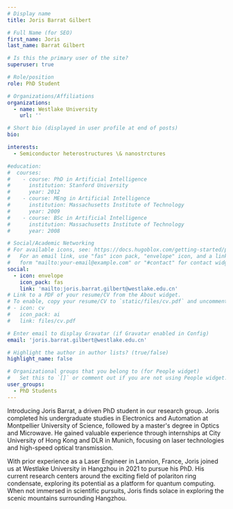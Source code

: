 ```yaml
---
# Display name
title: Joris Barrat Gilbert

# Full Name (for SEO)
first_name: Joris
last_name: Barrat Gilbert

# Is this the primary user of the site?
superuser: true

# Role/position
role: PhD Student

# Organizations/Affiliations
organizations:
  - name: Westlake University
    url: ''

# Short bio (displayed in user profile at end of posts)
bio: 

interests:
  - Semiconductor heterostructures \& nanostrctures 

#education:
#  courses:
#    - course: PhD in Artificial Intelligence
#      institution: Stanford University
#      year: 2012
#    - course: MEng in Artificial Intelligence
#      institution: Massachusetts Institute of Technology
#      year: 2009
#    - course: BSc in Artificial Intelligence
#      institution: Massachusetts Institute of Technology
#      year: 2008

# Social/Academic Networking
# For available icons, see: https://docs.hugoblox.com/getting-started/page-builder/#icons
#   For an email link, use "fas" icon pack, "envelope" icon, and a link in the
#   form "mailto:your-email@example.com" or "#contact" for contact widget.
social:
  - icon: envelope
    icon_pack: fas
    link: 'mailto:joris.barrat.gilbert@westlake.edu.cn'
# Link to a PDF of your resume/CV from the About widget.
# To enable, copy your resume/CV to `static/files/cv.pdf` and uncomment the lines below.
# - icon: cv
#   icon_pack: ai
#   link: files/cv.pdf

# Enter email to display Gravatar (if Gravatar enabled in Config)
email: 'joris.barrat.gilbert@westlake.edu.cn'

# Highlight the author in author lists? (true/false)
highlight_name: false

# Organizational groups that you belong to (for People widget)
#   Set this to `[]` or comment out if you are not using People widget.
user_groups:
  - PhD Students
---
```


Introducing Joris Barrat, a driven PhD student in our research group. Joris completed his undergraduate studies in Electronics and Automation at Montpellier University of Science, followed by a master's degree in Optics and Microwave. He gained valuable experience through internships at City University of Hong Kong and DLR in Munich, focusing on laser technologies and high-speed optical transmission.

With prior experience as a Laser Engineer in Lannion, France, Joris joined us at Westlake University in Hangzhou in 2021 to pursue his PhD. His current research centers around the exciting field of polariton ring condensate, exploring its potential as a platform for quantum computing. When not immersed in scientific pursuits, Joris finds solace in exploring the scenic mountains surrounding Hangzhou.